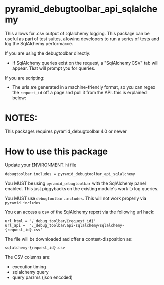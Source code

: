 pyramid_debugtoolbar_api_sqlalchemy
===================================

This allows for .csv output of sqlalchemy logging.
This package can be useful as part of test suites, allowing developers to run a series of tests and log the SqlAlchemy performance.

If you are using the debugtoolbar directly:

* If SqlAlchemy queries exist on the request, a "SqlAlchemy CSV" tab will appear.  That will prompt you for queries.

If you are scripting:

* The urls are generated in a machine-friendly format, so you can regex the `request_id` off a page and pull it from the API.  this is explained below:


NOTES:
======

This packages requires pyramid_debugtoolbar 4.0 or newer


How to use this package
=======================


Update your ENVIRONMENT.ini file

    debugtoolbar.includes = pyramid_debugtoolbar_api_sqlalchemy

You MUST be using `pyramid_debugtoolbar` with the SqlAlchemy panel enabled.  This just piggybacks on the existing module's work to log queries.

You MUST use `debugtoolbar.includes`.  This will not work properly via `pyramid.includes`

You can access a csv of the SqlAlchemy report via the following url hack:

    url_html = '/_debug_toolbar/{request_id}'
    url_api =  '/_debug_toolbar/api-sqlalchemy/sqlalchemy-{request_id}.csv'
    
The file will be downloaded and offer a content-disposition as:

    sqlalchemy-{request_id}.csv

The CSV columns are:

* execution timing
* sqlalchemy query
* query params (json encoded)